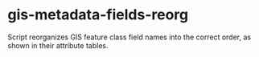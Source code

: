 # gis-metadata-fields-reorg
Script reorganizes GIS feature class field names into the correct order, as shown in their attribute tables.
